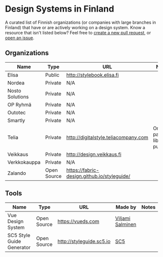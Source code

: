 # Design Systems in Finland

A curated list of Finnish organizations (or companies with large branches in Finland) that have or are actively working on a design system. Know a resource that isn't listed below? Feel free to [create a new pull request](https://github.com/viljamis/design-systems-in-finland/compare), or [open an issue](https://github.com/viljamis/design-systems-in-finland/issues/new).

## Organizations

| Name | Type | URL | Notes
| --- | --- | --- | --- |
| Elisa | Public | http://stylebook.elisa.fi | |
| Nordea | Private | N/A | |
| Nosto Solutions | Private | N/A | |
| OP Ryhmä | Private | N/A | |
| Outotec | Private | N/A | |
| Smartly | Private | N/A | |
| Telia | Private | http://digitalstyle.teliacompany.com | Only pattern library is public(?) |
| Veikkaus | Private | http://design.veikkaus.fi | |
| Verkkokauppa | Private | N/A | |
| Zalando | Open Source | https://fabric-design.github.io/styleguide/ | |

## Tools

| Name | Type | URL | Made by | Notes
| --- | --- | --- | --- | --- |
| Vue Design System | Open Source | https://vueds.com | [Viljami Salminen](https://viljamis.com) | |
| SC5 Style Guide Generator | Open Source | http://styleguide.sc5.io | [SC5](https://sc5.io) | |
 
